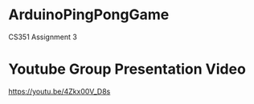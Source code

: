# ArduinoPingPongGame
CS351 Assignment 3
# Youtube Group Presentation Video
https://youtu.be/4Zkx00V_D8s

